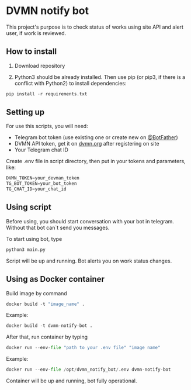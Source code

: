 # DVMN notify bot
This project's purpose is to check status of works using site API and alert user, if work is reviewed.

## How to install

1. Download repository

2. Python3 should be already installed. Then use pip (or pip3, if there is a conflict with Python2) to install dependencies:

```python
pip install -r requirements.txt
```

## Setting up

For use this scripts, you will need:
- Telegram bot token (use existing one or create new on [@BotFather](http://t.me/BotFather))
- DVMN API token, get it on [dvmn.org](https://dvmn.org/api/docs/) after registering on site
- Your Telegram chat ID

Create .env file in script directory, then put in your tokens and parameters, like:
```python
DVMN_TOKEN=your_devman_token
TG_BOT_TOKEN=your_bot_token
TG_CHAT_ID=your_chat_id
```

## Using script

Before using, you should start conversation with your bot in telegram. Without that bot can`t send you messages.

To start using bot, type

```python
python3 main.py
```

Script will be up and running. Bot alerts you on work status changes.

## Using as Docker container

Build image by command
```python
docker build -t "image_name" .
```
Example:
```python
docker build -t dvmn-notify-bot .
```
After that, run container by typing
```python
docker run --env-file "path to your .env file" "image name"
```
Example:
```python
docker run --env-file /opt/dvmn_notify_bot/.env dvmn-notify-bot
```
Container will be up and running, bot fully operational.